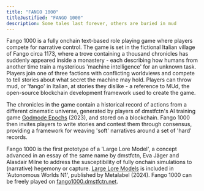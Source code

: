 ```yaml
---
title: "FANGO 1000"
titleJustified: "FANGO 1000"
description: Some tales last forever, others are buried in mud
---
```


Fango 1000 is a fully onchain text-based role playing game where players compete for narrative control. The game is set in the fictional Italian village of Fango circa 1173, where a trove containing a thousand chronicles has suddenly appeared inside a monastery - each describing how humans from another time train a mysterious 'machine intelligence' for an unknown task. Players join one of three factions with conflicting worldviews and compete to tell stories about what secret the machine may hold. Players can throw mud, or 'fango' in Italian, at stories they dislike - a reference to MUd, the open-source blockchain development framework used to create the game.

The chronicles in the game contain a historical record of actions from a different cinematic universe, generated by players of dmstfctn's AI training game <a href="https://dmstfctn.net/related-matters/godmode-epochs/" target="_blank">Godmode Epochs</a> (2023), and stored on a blockchain. Fango 1000 then invites players to write stories and contest them through consensus, providing a framework for weaving 'soft' narratives around a set of 'hard' records. 

Fango 1000 is the first prototype of a 'Large Lore Model', a concept advanced in an essay of the same name by dmstfctn, Eva Jäger and Alasdair Milne to address the susceptibility of fully onchain simulations to (narrative) hegemony or capture. <a href="https://aw.network/posts/large-lore-models" target="_blank">Large Lore Models</a> is included in 'Autonomous Worlds N1', published by Metalabel (2024). Fango 1000 can be freely played on <a href="https://dmstfctn.net/related-matters/godmode-epochs/" target="_blank">fango1000.dmstfctn.net</a>.